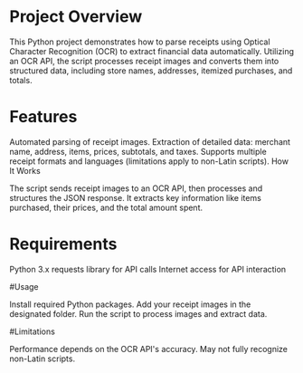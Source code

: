 # Project Overview

This Python project demonstrates how to parse receipts using Optical Character Recognition (OCR) to extract financial data automatically. Utilizing an OCR API, the script processes receipt images and converts them into structured data, including store names, addresses, itemized purchases, and totals.

# Features

Automated parsing of receipt images.
Extraction of detailed data: merchant name, address, items, prices, subtotals, and taxes.
Supports multiple receipt formats and languages (limitations apply to non-Latin scripts).
How It Works

The script sends receipt images to an OCR API, then processes and structures the JSON response. It extracts key information like items purchased, their prices, and the total amount spent.

# Requirements

Python 3.x
requests library for API calls
Internet access for API interaction

#Usage

Install required Python packages.
Add your receipt images in the designated folder.
Run the script to process images and extract data.

#Limitations

Performance depends on the OCR API's accuracy.
May not fully recognize non-Latin scripts.
